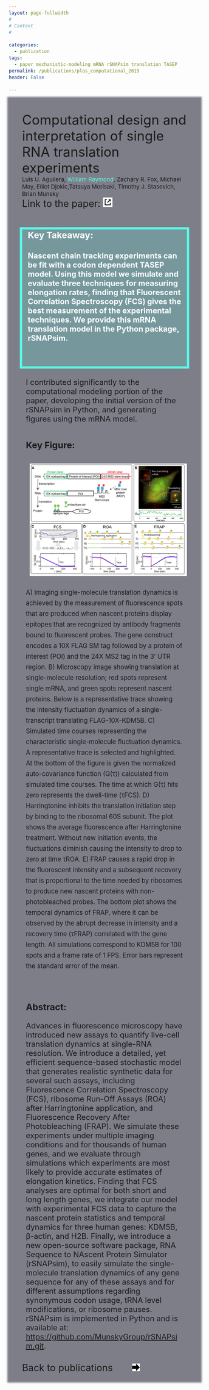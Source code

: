 ```yaml
---
layout: page-fullwidth
#
# Content
#

categories:
  - publication
tags:
  - paper mechanistic-modeling mRNA rSNAPsim translation TASEP
permalink: /publications/plos_computational_2019
header: False

---
```


<div class="row" style="font-size: 20px; z-index: -1; background: rgba(0,0,22,.5); padding-left: 35px; padding-top: 35px; padding-right: 35px;box-shadow: 0 0 4px 4px rgba(0,0,22,.5);">    
  <div class="row" style="font-size: 35px;">
    Computational design and interpretation of single RNA translation experiments
  </div> 



  <div class="row" style="font-size: 15px;"> 
    Luis U. Aguilera, <span style="color: #57ffe6;"> William Raymond</span>, Zachary R. Fox, Michael May, Elliot Djokic,Tatsuya Morisaki, Timothy J. Stasevich, Brian Munsky
  </div>


<div class="row"  style="font-size: 25px; padding-bottom: 20px;"> Link to the paper: <a href="https://journals.plos.org/ploscompbiol/article/comments?id=10.1371/journal.pcbi.1007425"> <span class='internalicon' style="display:inline-block;"> <img src="../images/external-link.svg" width="25" height="25">  </span> </a></div> 

<div class="row" style="background: rgba(87, 255, 230, 0.20); padding-bottom: 35px; padding-left: 15px; padding-right: 15px;outline:.3em solid #57ffe6;"> 

  <h3 style="color: white;">
    Key Takeaway:
  </h3>
  <h4 style="color: white;">
   Nascent chain tracking experiments can be fit with a codon dependent TASEP model. Using this model we simulate and evaluate three techniques for measuring elongation rates, finding that Fluorescent Correlation Spectroscopy (FCS) gives the best measurement of the experimental techniques. We provide this mRNA translation model in the Python package, rSNAPsim.
  </h4>
</div>

<div class="row" style="padding: 10px"> 

I contributed significantly to the computational modeling portion of the paper, developing the initial version of the rSNAPsim in Python, and generating figures using the mRNA model.

  <h3 style="padding-bottom: 10px; padding-top: 10px; margin 5px;">
    Key Figure:
  </h3>
  <img src="../images/plos_2019_fig1.png" style="padding-top: 0px; padding-left: 10px; padding-right: 10px;">

  <sub> A) Imaging single-molecule translation dynamics is achieved by the measurement of fluorescence spots that are produced when nascent proteins display epitopes that are recognized by antibody fragments bound to fluorescent probes. The gene construct encodes a 10X FLAG SM tag followed by a protein of interest (POI) and the 24X MS2 tag in the 3’ UTR region. B) Microscopy image showing translation at single-molecule resolution; red spots represent single mRNA, and green spots represent nascent proteins. Below is a representative trace showing the intensity fluctuation dynamics of a single-transcript translating FLAG-10X-KDM5B. C) Simulated time courses representing the characteristic single-molecule fluctuation dynamics. A representative trace is selected and highlighted. At the bottom of the figure is given the normalized auto-covariance function (G(τ)) calculated from simulated time courses. The time at which G(τ) hits zero represents the dwell-time (τFCS). D) Harringtonine inhibits the translation initiation step by binding to the ribosomal 60S subunit. The plot shows the average fluorescence after Harringtonine treatment. Without new initiation events, the fluctuations diminish causing the intensity to drop to zero at time τROA. E) FRAP causes a rapid drop in the fluorescent intensity and a subsequent recovery that is proportional to the time needed by ribosomes to produce new nascent proteins with non-photobleached probes. The bottom plot shows the temporal dynamics of FRAP, where it can be observed by the abrupt decrease in intensity and a recovery time (τFRAP) correlated with the gene length. All simulations correspond to KDM5B for 100 spots and a frame rate of 1 FPS. Error bars represent the standard error of the mean.  </sub>

</div>

<div class="row" style="padding: 10px"> 
  <h3 style="padding-top: 10px;">
    Abstract:
  </h3>

Advances in fluorescence microscopy have introduced new assays to quantify live-cell translation dynamics at single-RNA resolution. We introduce a detailed, yet efficient sequence-based stochastic model that generates realistic synthetic data for several such assays, including Fluorescence Correlation Spectroscopy (FCS), ribosome Run-Off Assays (ROA) after Harringtonine application, and Fluorescence Recovery After Photobleaching (FRAP). We simulate these experiments under multiple imaging conditions and for thousands of human genes, and we evaluate through simulations which experiments are most likely to provide accurate estimates of elongation kinetics. Finding that FCS analyses are optimal for both short and long length genes, we integrate our model with experimental FCS data to capture the nascent protein statistics and temporal dynamics for three human genes: KDM5B, β-actin, and H2B. Finally, we introduce a new open-source software package, RNA Sequence to NAscent Protein Simulator (rSNAPsim), to easily simulate the single-molecule translation dynamics of any gene sequence for any of these assays and for different assumptions regarding synonymous codon usage, tRNA level modifications, or ribosome pauses. rSNAPsim is implemented in Python and is available at: https://github.com/MunskyGroup/rSNAPsim.git.

</div>



<div class="row"  style="font-size: 25px; padding-bottom: 20px;">

<div class="large-8 columns"> </div>
<div class="large-3 columns"> 
 Back to publications &nbsp; <span class='internalicon' style="display:inline-block;" onclick="window.location='{{site.url}}{{site.baseurl}}/publications/'"> <img src="../images/next-arrow.svg" width="20" height="20"> </span>
 </div>
 </div> 
</div>